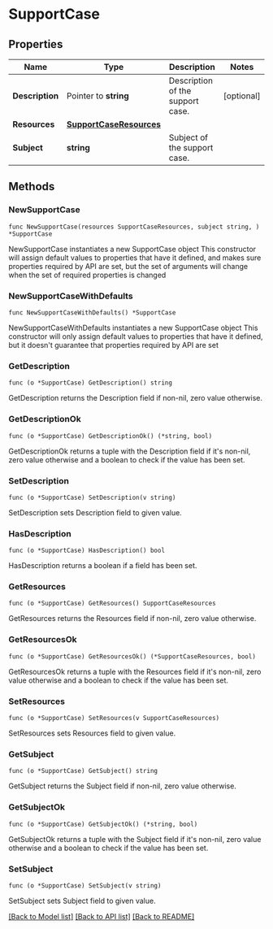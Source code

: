 # SupportCase

## Properties

Name | Type | Description | Notes
------------ | ------------- | ------------- | -------------
**Description** | Pointer to **string** | Description of the support case. | [optional] 
**Resources** | [**SupportCaseResources**](SupportCaseResources.md) |  | 
**Subject** | **string** | Subject of the support case. | 

## Methods

### NewSupportCase

`func NewSupportCase(resources SupportCaseResources, subject string, ) *SupportCase`

NewSupportCase instantiates a new SupportCase object
This constructor will assign default values to properties that have it defined,
and makes sure properties required by API are set, but the set of arguments
will change when the set of required properties is changed

### NewSupportCaseWithDefaults

`func NewSupportCaseWithDefaults() *SupportCase`

NewSupportCaseWithDefaults instantiates a new SupportCase object
This constructor will only assign default values to properties that have it defined,
but it doesn't guarantee that properties required by API are set

### GetDescription

`func (o *SupportCase) GetDescription() string`

GetDescription returns the Description field if non-nil, zero value otherwise.

### GetDescriptionOk

`func (o *SupportCase) GetDescriptionOk() (*string, bool)`

GetDescriptionOk returns a tuple with the Description field if it's non-nil, zero value otherwise
and a boolean to check if the value has been set.

### SetDescription

`func (o *SupportCase) SetDescription(v string)`

SetDescription sets Description field to given value.

### HasDescription

`func (o *SupportCase) HasDescription() bool`

HasDescription returns a boolean if a field has been set.

### GetResources

`func (o *SupportCase) GetResources() SupportCaseResources`

GetResources returns the Resources field if non-nil, zero value otherwise.

### GetResourcesOk

`func (o *SupportCase) GetResourcesOk() (*SupportCaseResources, bool)`

GetResourcesOk returns a tuple with the Resources field if it's non-nil, zero value otherwise
and a boolean to check if the value has been set.

### SetResources

`func (o *SupportCase) SetResources(v SupportCaseResources)`

SetResources sets Resources field to given value.


### GetSubject

`func (o *SupportCase) GetSubject() string`

GetSubject returns the Subject field if non-nil, zero value otherwise.

### GetSubjectOk

`func (o *SupportCase) GetSubjectOk() (*string, bool)`

GetSubjectOk returns a tuple with the Subject field if it's non-nil, zero value otherwise
and a boolean to check if the value has been set.

### SetSubject

`func (o *SupportCase) SetSubject(v string)`

SetSubject sets Subject field to given value.



[[Back to Model list]](../README.md#documentation-for-models) [[Back to API list]](../README.md#documentation-for-api-endpoints) [[Back to README]](../README.md)


